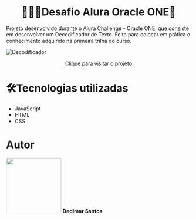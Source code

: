<h1 align="center">👨🏿‍💻Desafio Alura Oracle ONE👨</h1>

Projeto desenvolvido durante o Alura Challenge - Oracle ONE, que consiste em desenvolver um Decodificador de Texto</a>. Feito para colocar em prática o conhecimento adquirido na primeira trilha do curso.

![Decodificador](https://user-images.githubusercontent.com/85937748/150862223-6f37347d-7093-4234-a393-8d6326042475.png)

<div align="center">
  <a href="https://decodificador-de-texto-dedimar.netlify.app/">Clique para visitar o projeto</a>
</div>

# 🛠️Tecnologias utilizadas
- JavaScript
- HTML 
- CSS 


# Autor
<img src="https://user-images.githubusercontent.com/85937748/150689406-ad12d7cb-f044-4f7a-9f26-8e48f74c018c.jpg" width="150"/>
<b>Dedimar Santos</b>

